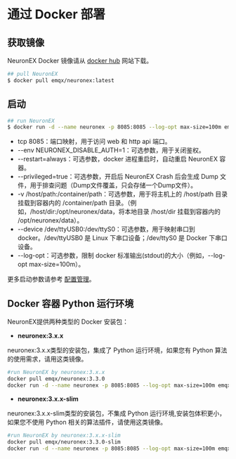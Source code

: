 # 通过 Docker 部署

## 获取镜像

NeuronEX Docker 镜像请从 [docker hub](https://hub.docker.com/r/emqx/neuronex/tags) 网站下载。

```bash
## pull NeuronEX
$ docker pull emqx/neuronex:latest
```

## 启动

```bash
## run NeuronEX
$ docker run -d --name neuronex -p 8085:8085 --log-opt max-size=100m emqx/neuronex:latest
```

* tcp 8085：端口映射，用于访问 web 和 http api 端口。
* --env NEURONEX_DISABLE_AUTH=1：可选参数，用于关闭鉴权。
* --restart=always：可选参数，docker 进程重启时，自动重启 NeuronEX 容器。
* --privileged=true：可选参数，开启后 NeuronEX Crash 后会生成 Dump 文件，用于排查问题（Dump文件覆盖，只会存储一个Dump文件）。
* -v /host/path:/container/path：可选参数，用于将主机上的 /host/path 目录挂载到容器内的 /container/path 目录。（例如，/host/dir:/opt/neuronex/data，将本地目录 /host/dir 挂载到容器内的 /opt/neuronex/data）。
* --device /dev/ttyUSB0:/dev/ttyS0：可选参数，用于映射串口到 docker。/dev/ttyUSB0 是 Linux 下串口设备；/dev/ttyS0 是 Docker 下串口设备。
* --log-opt：可选参数，限制 docker 标准输出(stdout)的大小（例如，--log-opt max-size=100m）。

更多启动参数请参考 [配置管理](../admin/conf-management.md)。

## Docker 容器 Python 运行环境

NeuronEX提供两种类型的 Docker 安装包：
- **neuronex:3.x.x**

neuronex:3.x.x类型的安装包，集成了 Python 运行环境，如果您有 Python 算法的使用需求，请用这类镜像。


```bash
#run NeuronEX by neuronex:3.x.x
docker pull emqx/neuronex:3.3.0
docker run -d --name neuronex -p 8085:8085 --log-opt max-size=100m emqx/neuronex:3.3.0
```

- **neuronex:3.x.x-slim**

neuronex:3.x.x-slim类型的安装包，不集成 Python 运行环境,安装包体积更小，如果您不使用 Python 相关的算法插件，请使用这类镜像。

```bash
#run NeuronEX by neuronex:3.x.x-slim
docker pull emqx/neuronex:3.3.0-slim
docker run -d --name neuronex -p 8085:8085 --log-opt max-size=100m emqx/neuronex:3.3.0-slim
```

